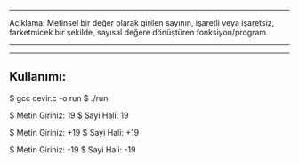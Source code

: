 *********************************
Aciklama:
Metinsel bir değer olarak girilen sayının, işaretli veya işaretsiz,
farketmicek bir şekilde, sayısal değere dönüştüren fonksiyon/program.
*********************************


--------------------
Kullanımı:
--------------------

$ gcc cevir.c -o run
$ ./run

$ Metin Giriniz: 19
$ Sayi Hali: 19

$ Metin Giriniz: +19
$ Sayi Hali: +19

$ Metin Giriniz: -19
$ Sayi Hali: -19
